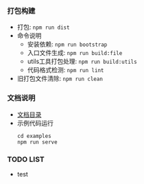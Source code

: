 ### 打包构建
- 打包: `npm run dist`
- 命令说明
  - 安装依赖: `npm run bootstrap`
  - 入口文件生成: `npm run build:file`
  - utils工具打包处理: `npm run build:utils`
  - 代码格式检测: `npm run lint`
- 旧打包文件清除: `npm run clean`

### 文档说明
- [文档目录](./docs/readme.md)
- 示例代码运行
  ````
  cd examples
  npm run serve
  ````

### TODO LIST
- test
